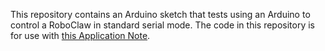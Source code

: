 This repository contains an Arduino sketch that tests using an Arduino to control a RoboClaw in standard serial mode. The code in this repository is for use with [this Application Note](https://resources.basicmicro.com/standard-serial-mode-with-arduino/).
